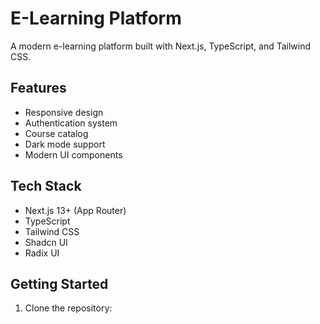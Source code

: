 # E-Learning Platform

A modern e-learning platform built with Next.js, TypeScript, and Tailwind CSS.

## Features

- Responsive design
- Authentication system
- Course catalog
- Dark mode support
- Modern UI components

## Tech Stack

- Next.js 13+ (App Router)
- TypeScript
- Tailwind CSS
- Shadcn UI
- Radix UI

## Getting Started

1. Clone the repository: